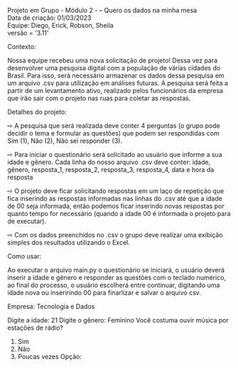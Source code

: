 Projeto em Grupo - Módulo 2 - – Quero os dados na minha mesa  
Data de criação: 01/03/2023                                   
Equipe: Diego, Erick, Robson, Sheila                          
versão = '3.11'     

Contexto:

   Nossa equipe recebeu uma nova solicitação de projeto! Dessa vez para desenvolver uma pesquisa digital com a população de várias cidades do Brasil. Para isso, será necessário armazenar os dados dessa pesquisa em um arquivo .csv para utilização em análises futuras. A pesquisa será feita a partir de um levantamento ativo, realizado pelos funcionários da empresa que irão sair com o projeto nas ruas para coletar as respostas.

Detalhes do projeto:

⇨ A pesquisa que será realizada deve conter 4 perguntas (o grupo pode decidir o tema e formular as questões) que podem ser respondidas com Sim (1), Não (2), Não sei responder (3). 

⇨ Para iniciar o questionário será solicitado ao usuário que informe a sua idade e gênero. Cada
linha do nosso arquivo .csv deve conter: idade, gênero, resposta_1, resposta_2, resposta_3,
resposta_4, data e hora da resposta

⇨ O projeto deve ficar solicitando respostas em um laço de repetição que fica inserindo as
respostas informadas nas linhas do .csv até que a idade de 00 seja informada, então podemos
ficar inserindo novas respostas por quanto tempo for necessário (quando a idade 00 é informada
o projeto para de executar).

⇨ Com os dados preenchidos no .csv o grupo deve realizar uma exibição simples dos resultados
utilizando o Excel.




Como usar:

   Ao executar o arquivo main.py o questionário se iniciará, o usuário deverá inserir a idade e gênero e responder as questões com o teclado numérico, ao final do processo, o usuário escolherá entre continuar, digitando uma idade nova ou inseririndo 00 para finarlizar e salvar o arquivo csv.


   Empresa: Tecnologia e Dados   

Digite a idade: 21
Digite o gênero: Feminino
Você costuma ouvir música por estações de rádio? 
1. Sim
2. Não
3. Poucas vezes
Opção: 
